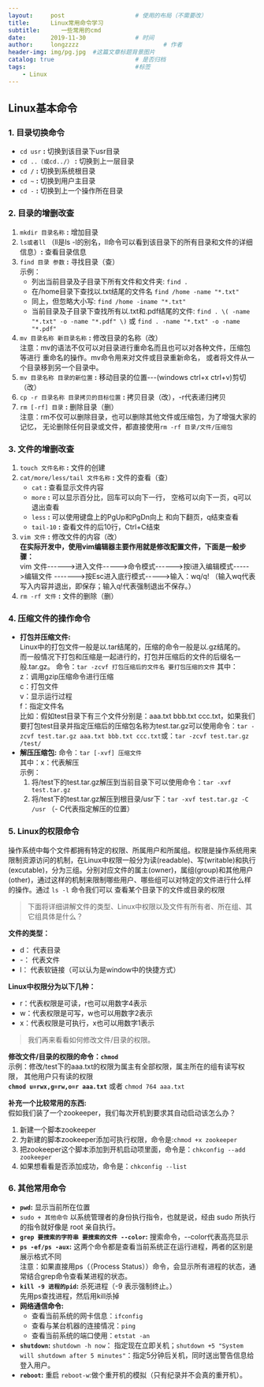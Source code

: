 ```yaml
---
layout:     post   				    # 使用的布局（不需要改）
title:      Linux常用命令学习
subtitle:      一些常用的cmd
date:       2019-11-30 				# 时间
author:     longzzzz						# 作者
header-img: img/pg.jpg 	#这篇文章标题背景图片
catalog: true 						# 是否归档
tags:								#标签
    - Linux
---
```


## Linux基本命令

### 1. 目录切换命令
+ `cd usr` **:** 切换到该目录下usr目录
+ `cd ..（或cd../）` **:** 切换到上一层目录
+ `cd /` **:** 切换到系统根目录
+ `cd ~` **:** 切换到用户主目录
+ `cd -` **:** 切换到上一个操作所在目录

### 2. 目录的增删改查
   1. `mkdir 目录名称` **:** 增加目录
   2. `ls或者ll` （ll是ls -l的别名，ll命令可以看到该目录下的所有目录和文件的详细信息）**:** 查看目录信息
   3. `find 目录 参数` **:** 寻找目录（查）  
      示例：  
      *  列出当前目录及子目录下所有文件和文件夹: `find .`
      *  在/home目录下查找以.txt结尾的文件名 `find /home -name "*.txt"`
      *  同上，但忽略大小写:  `find /home -iname "*.txt"`
      *  当前目录及子目录下查找所有以.txt和.pdf结尾的文件:  `find . \( -name "*.txt" -o -name "*.pdf" \)` 或 `find . -name "*.txt" -o -name "*.pdf"`
   4. `mv 目录名称 新目录名称` **:** 修改目录的名称（改）  
     注意：mv的语法不仅可以对目录进行重命名而且也可以对各种文件，压缩包等进行 重命名的操作。mv命令用来对文件或目录重新命名，
     或者将文件从一个目录移到另一个目录中。
   5. `mv 目录名称 目录的新位置` **:** 移动目录的位置---(windows ctrl+x ctrl+v)剪切（改）
   6. `cp -r 目录名称 目录拷贝的目标位置` **:** 拷贝目录（改），-r代表递归拷贝
   7. `rm [-rf] 目录` **:** 删除目录（删）  
     注意：rm不仅可以删除目录，也可以删除其他文件或压缩包，为了增强大家的记忆， 无论删除任何目录或文件，都直接使用`rm -rf 目录/文件/压缩包`

### 3. 文件的增删改查
   1. `touch 文件名称` **:** 文件的创建
   2. `cat/more/less/tail 文件名称` **:** 文件的查看（查）
      * `cat` **:** 查看显示文件内容
      * `more` **:** 可以显示百分比，回车可以向下一行， 空格可以向下一页，q可以退出查看
      * `less` **:** 可以使用键盘上的PgUp和PgDn向上 和向下翻页，q结束查看
      * `tail-10` **:** 查看文件的后10行，Ctrl+C结束
   3. `vim 文件` **:** 修改文件的内容（改）  
      **在实际开发中，使用vim编辑器主要作用就是修改配置文件，下面是一般步骤：**  
      vim 文件------>进入文件----->命令模式------>按i进入编辑模式----->编辑文件 ------->按Esc进入底行模式----->输入：wq/q! （输入wq代表写入内容并退出，即保存；输入q!代表强制退出不保存。）
   4. `rm -rf 文件` **:** 文件的删除（删）

### 4. 压缩文件的操作命令
+ **打包并压缩文件:**  
   Linux中的打包文件一般是以.tar结尾的，压缩的命令一般是以.gz结尾的。  
   而一般情况下打包和压缩是一起进行的，打包并压缩后的文件的后缀名一般.tar.gz。 命令：`tar -zcvf 打包压缩后的文件名 要打包压缩的文件` 其中：  
   z：调用gzip压缩命令进行压缩  
   c：打包文件  
   v：显示运行过程  
   f：指定文件名  
   比如：假如test目录下有三个文件分别是：aaa.txt bbb.txt ccc.txt，如果我们要打包test目录并指定压缩后的压缩包名称为test.tar.gz可以使用命令：`tar -zcvf test.tar.gz aaa.txt bbb.txt ccc.txt`或：`tar -zcvf test.tar.gz /test/`
+ **解压压缩包:** 
   命令：`tar [-xvf] 压缩文件`  
   其中：x：代表解压  
   示例：  
   1. 将/test下的test.tar.gz解压到当前目录下可以使用命令：`tar -xvf test.tar.gz`
   2. 将/test下的test.tar.gz解压到根目录/usr下：`tar -xvf test.tar.gz -C /usr` （- C代表指定解压的位置）
   
### 5. Linux的权限命令
操作系统中每个文件都拥有特定的权限、所属用户和所属组。权限是操作系统用来限制资源访问的机制，在Linux中权限一般分为读(readable)、写(writable)和执行(excutable)，分为三组。分别对应文件的属主(owner)，属组(group)和其他用户(other)，通过这样的机制来限制哪些用户、哪些组可以对特定的文件进行什么样的操作。通过 `ls -l` 命令我们可以 查看某个目录下的文件或目录的权限
>下面将详细讲解文件的类型、Linux中权限以及文件有所有者、所在组、其它组具体是什么？

**文件的类型：**
* d： 代表目录
* -： 代表文件
* l： 代表软链接（可以认为是window中的快捷方式）

**Linux中权限分为以下几种：**
* r：代表权限是可读，r也可以用数字4表示
* w：代表权限是可写，w也可以用数字2表示
* x：代表权限是可执行，x也可以用数字1表示

>我们再来看看如何修改文件/目录的权限。

**修改文件/目录的权限的命令：`chmod`**  
示例：修改/test下的aaa.txt的权限为属主有全部权限，属主所在的组有读写权限， 其他用户只有读的权限  
**`chmod u=rwx,g=rw,o=r aaa.txt`**  或者  `chmod 764 aaa.txt`

**补充一个比较常用的东西:**  
假如我们装了一个zookeeper，我们每次开机到要求其自动启动该怎么办？
   1. 新建一个脚本zookeeper
   2. 为新建的脚本zookeeper添加可执行权限，命令是:`chmod +x zookeeper`
   3. 把zookeeper这个脚本添加到开机启动项里面，命令是：`chkconfig --add zookeeper`
   4. 如果想看看是否添加成功，命令是：`chkconfig --list`

### 6.  其他常用命令
+ **`pwd`:** 显示当前所在位置
+ `sudo + 其他命令` 以系统管理者的身份执行指令，也就是说，经由 sudo 所执行的指令就好像是 root 亲自执行。
+ **`grep 要搜索的字符串 要搜索的文件 --color`:** 搜索命令，--color代表高亮显示
+ **`ps -ef/ps -aux`:** 这两个命令都是查看当前系统正在运行进程，两者的区别是展示格式不同  
  注意：如果直接用ps（（Process Status））命令，会显示所有进程的状态，通常结合grep命令查看某进程的状态。
+ **`kill -9 进程的pid`:** 杀死进程（-9 表示强制终止。）  
  先用ps查找进程，然后用kill杀掉
+ **网络通信命令:**
   * 查看当前系统的网卡信息：`ifconfig`
   * 查看与某台机器的连接情况：`ping`
   * 查看当前系统的端口使用：`etstat -an`
+ **`shutdown`:** `shutdown -h now`： 指定现在立即关机；`shutdown +5 "System will shutdown after 5 minutes"`：指定5分钟后关机，同时送出警告信息给登入用户。
+ **`reboot`:** 重启  `reboot-w`:做个重开机的模拟（只有纪录并不会真的重开机）。
